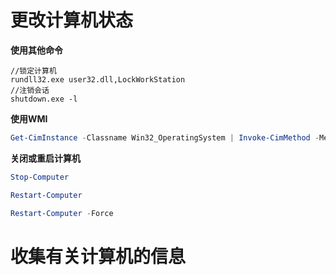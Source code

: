 # 更改计算机状态

**使用其他命令**

```shell
//锁定计算机
rundll32.exe user32.dll,LockWorkStation
//注销会话
shutdown.exe -l
```

**使用WMI**

```powershell
Get-CimInstance -Classname Win32_OperatingSystem | Invoke-CimMethod -MethodName Shutdown
```



**关闭或重启计算机**

```powershell
Stop-Computer

Restart-Computer

Restart-Computer -Force
```



# 收集有关计算机的信息